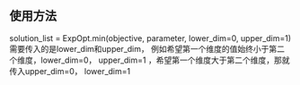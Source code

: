 ## 使用方法
solution_list = ExpOpt.min(objective, parameter, lower_dim=0, upper_dim=1) 
需要传入的是lower_dim和upper_dim， 例如希望第一个维度的值始终小于第二个维度，lower_dim=0， upper_dim=1 ，希望第一个维度大于第二个维度，那就传入upper_dim=0， lower_dim=1
